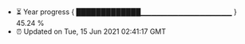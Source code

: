 - ⏳ Year progress { █████████████▁▁▁▁▁▁▁▁▁▁▁▁▁▁▁▁▁ } 45.24 %
- ⏰ Updated on Tue, 15 Jun 2021 02:41:17 GMT

